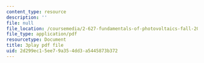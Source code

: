 ```yaml
---
content_type: resource
description: ''
file: null
file_location: /coursemedia/2-627-fundamentals-of-photovoltaics-fall-2013/2d299ec15ee79a354dd3a5445873b372_KUjWMEBSS8Q.pdf
file_type: application/pdf
resourcetype: Document
title: 3play pdf file
uid: 2d299ec1-5ee7-9a35-4dd3-a5445873b372
---
```

